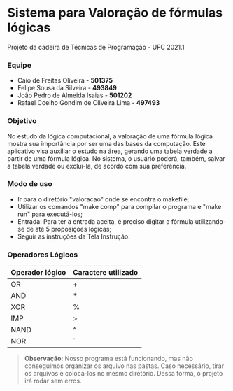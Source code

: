 # Sistema para Valoração de fórmulas lógicas
Projeto da cadeira de Técnicas de Programação - UFC 2021.1

### Equipe
- Caio de Freitas Oliveira - **501375**
- Felipe Sousa da Silveira - **493849**
- João Pedro de Almeida Isaias - **501202**
- Rafael Coelho Gondim de Oliveira Lima - **497493**

### Objetivo
No estudo da lógica computacional, a valoração de uma fórmula lógica mostra sua importância por ser uma das bases da computação. Este aplicativo visa auxiliar o estudo na área, gerando uma tabela verdade a partir de uma fórmula lógica. No sistema, o usuário poderá, também, salvar a tabela verdade ou excluí-la, de acordo com sua preferência.

### Modo de uso
- Ir para o diretório "valoracao" onde se encontra o makefile;
- Utilizar os comandos "make comp" para compilar o programa e "make run" para executá-los;
- Entrada: Para ter a entrada aceita, é preciso digitar a fórmula utilizando-se de até 5 proposições lógicas;
- Seguir as instruções da Tela Instrução.

### Operadores Lógicos
| Operador lógico |  Caractere utilizado  |
| ------------------- | ------------------- |
| OR  | + |
| AND | * |
| XOR | % |
| IMP | > |
| NAND | ^ |
| NOR | ´ |


> **Observação:** Nosso programa está funcionando, mas não conseguimos organizar os arquivo nas pastas. Caso necessário, tirar os arquivos e colocá-los no mesmo diretório. Dessa forma, o projeto irá rodar sem erros.

